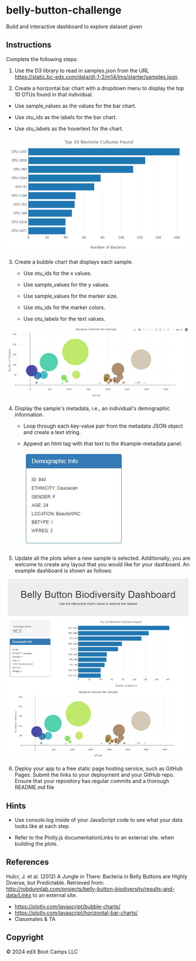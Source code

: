 # belly-button-challenge
Build and interactive dashboard to explore dataset given

## Instructions
Complete the following steps:

1. Use the D3 library to read in samples.json from the URL https://static.bc-edx.com/data/dl-1-2/m14/lms/starter/samples.json.

2. Create a horizontal bar chart with a dropdown menu to display the top 10 OTUs found in that individual.
 
- Use sample_values as the values for the bar chart.

- Use otu_ids as the labels for the bar chart.

- Use otu_labels as the hovertext for the chart.

![hw](./hw01.jpg)

3. Create a bubble chart that displays each sample.

    - Use otu_ids for the x values.

    - Use sample_values for the y values.

    -  Use sample_values for the marker size.

    - Use otu_ids for the marker colors.

    - Use otu_labels for the text values.

![bubble](./bubble_chart.jpg)

4. Display the sample's metadata, i.e., an individual's demographic information.

    - Loop through each key-value pair from the metadata JSON object and create a text string.

    - Append an html tag with that text to the #sample-metadata panel.

        ![hw3](./hw03.jpg)

5. Update all the plots when a new sample is selected. Additionally, you are welcome to create any layout that you would like for your dashboard. An example dashboard is shown as follows:


![hw2](./hw02.jpg)

6. Deploy your app to a free static page hosting service, such as GitHub Pages. Submit the links to your deployment and your GitHub repo. Ensure that your repository has regular commits and a thorough README.md file

## Hints
- Use console.log inside of your JavaScript code to see what your data looks like at each step.

- Refer to the Plotly.js documentationLinks to an external site. when building the plots.

## References
Hulcr, J. et al. (2012) A Jungle in There: Bacteria in Belly Buttons are Highly Diverse, but Predictable. Retrieved from: http://robdunnlab.com/projects/belly-button-biodiversity/results-and-data/Links to an external site.

- https://plotly.com/javascript/bubble-charts/
- https://plotly.com/javascript/horizontal-bar-charts/
- Classmates & TA

## Copyright
© 2024 edX Boot Camps LLC

